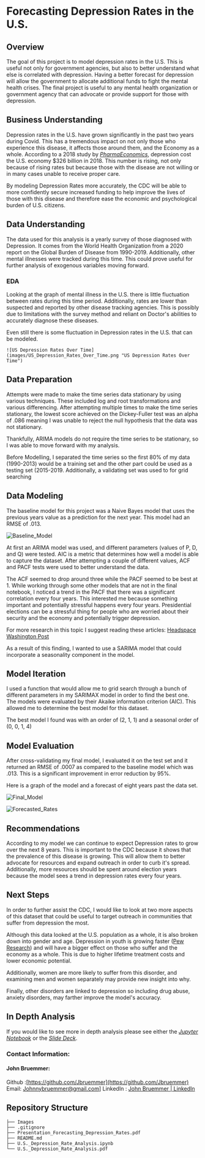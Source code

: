 
# Forecasting Depression Rates in the U.S.


## Overview

The goal of this project is to model depression rates in the U.S. This is useful not only for government agencies, but also to better understand what else is correlated with depression. Having a better forecast for depression will allow the government to allocate additional funds to fight the mental health crises. The final project is useful to any mental health organization or government agency that can advocate or provide support for those with depression. 

## Business Understanding

Depression rates in the U.S. have grown significantly in the past two years during Covid. This has a tremendous impact on not only those who experience this disease, it affects those around them, and the Economy as a whole. According to a 2018 study by *[PharmaEconomics](https://link.springer.com/article/10.1007/s40273-021-01019-4)*, depression cost the U.S. economy $326 billion in 2018. This number is rising, not only because of rising rates but because those with the disease are not willing or in many cases unable to receive proper care. 

By modeling Depression Rates more accurately, the CDC will be able to more confidently secure increased funding to help improve the lives of those with this disease and therefore ease the economic and psychological burden of U.S. citizens. 


## Data Understanding

The data used for this analysis is a yearly survey of those diagnosed with Depression. It comes from the World Health Organization from a 2020 report on the Global Burden of Disease from 1990-2019. Additionally, other mental illnesses were tracked during this time. This could prove useful for further analysis of exogenous variables moving forward. 



### EDA
Looking at the graph of mental illness in the U.S. there is little fluctuation between rates during this time period. Additionally, rates are lower than suspected and reported by other disease tracking agencies. This is possibly due to limitations with the survey method and reliant on Doctor's abilities to accurately diagnose these diseases. 

Even still there is some fluctuation in Depression rates in the U.S. that can be modeled.

```
![US Depression Rates Over Time](images/US_Depression_Rates_Over_Time.png "US Depression Rates Over Time")
``` 


## Data Preparation

Attempts were made to make the time series data stationary by using various techniques. These included log and root transformations and various differencing. After attempting multiple times to make the time series stationary, the lowest score achieved on the Dickey-Fuller test was an alpha of .086 meaning I was unable to reject the null hypothesis that the data was not stationary. 

Thankfully, ARIMA models do not require the time series to be stationary, so I was able to move forward with my analysis. 

Before Modelling, I separated the time series so the first 80% of my data (1990-2013) would be a training set and the other part could be used as a testing set (2015-2019. Additionally, a validating set was used to for grid searching

## Data Modeling

The baseline model for this project was a Naive Bayes model that uses the previous years value as a prediction for the next year. This model had an RMSE of .013.

![Baseline_Model](images/Baseline_Model.png "Baseline Model")

At first an ARIMA model was used, and different parameters (values of P, D, and Q) were tested. AIC is a metric that determines how well a model is able to capture the dataset. After attempting a couple of different values, ACF and PACF tests were used to better understand the data. 



The ACF seemed to drop around three while the PACF seemed to be best at 1. While working through some other models that are not in the final notebook, I noticed a trend in the PACF that there was a significant correlation every four years. This interested me because something important and potentially stressful happens every four years. Presidential elections can be a stressful thing for people who are worried about their security and the economy and potentially trigger depression. 

For more research in this topic I suggest reading these articles:
[Headspace](https://www.headspace.com/articles/election-anxiety)
[Washington Post](https://www.washingtonpost.com/lifestyle/wellness/stress-detox-election-anxiety/2020/11/09/96e5974c-1fa7-11eb-90dd-abd0f7086a91_story.html)

As a result of this finding, I wanted to use a SARIMA model that could incorporate a seasonality component in the model.

## Model Iteration

I used a function that would allow me to grid search through a bunch of different parameters in my SARIMAX model in order to find the best one. The models were evaluated by their Akaike information criterion (AIC). This allowed me to determine the best model for this dataset. 

The best model I found was with an order of (2, 1, 1) and a seasonal order of (0, 0, 1, 4)

## Model Evaluation
After cross-validating my final model, I evaluated it on the test set and it returned an RMSE of .0007 as compared to the baseline model which was .013. This is a significant improvement in error reduction by 95%.

Here is a graph of the model and a forecast of eight years past the data set. 


![Final_Model](images/Final_Model.png)

![Forecasted_Rates](images/Forecast.png)

## Recommendations

According to my model we can continue to expect Depression rates to grow over the next 8 years. This is important to the CDC because it shows that the prevalence of this disease is growing. This will allow them to better advocate for resources and expand outreach in order to curb it's spread. Additionally, more resources should be spent around election years because the model sees a trend in depression rates every four years. 

## Next Steps

In order to further assist the CDC, I would like to look at two more aspects of this dataset that could be useful to target outreach in communities that suffer from depression the most. 

Although this data looked at the U.S. population as a whole, it is also broken down into gender and age. Depression in youth is growing faster ([Pew Research](https://www.pewresearch.org/fact-tank/2019/07/12/a-growing-number-of-american-teenagers-particularly-girls-are-facing-depression/#:~:text=The%20total%20number%20of%20teenagers,than%20for%20boys%20%2844%25)) and will have a bigger effect on those who suffer and the economy as a whole. This is due to higher lifetime treatment costs and lower economic potential.

Additionally, women are more likely to suffer from this disorder, and examining men and women separately may provide new insight into why. 

Finally, other disorders are linked to depression so including drug abuse, anxiety disorders, may farther improve the model's accuracy. 

## In Depth Analysis
If you would like to see more in depth analysis please see either the *[Jupyter Notebook](https://github.com/Jbruemmer/Forecasting-Depression-Rates-in-the-US/blob/main/U.S._Depression_Rates_Analysis.ipynb)* or the *[Slide Deck](https://github.com/Jbruemmer/Forecasting-Depression-Rates-in-the-US/blob/main/U.S._Depression_Rates_Analysis.pdf)*.

### Contact Information:
#### John Bruemmer:
Github :[https://github.com/Jbruemmer](https://github.com/Jbruemmer)
Email: [Johnnybruemmer@gmail.com](mailto:Johnnybruemmer@gmail.com)]
LinkedIn : [John Bruemmer | LinkedIn](https://www.linkedin.com/in/john-bruemmer-407a58a4/)

## Repository Structure
```
├── Images
├── .gitignore
├── Presentation_Forecasting_Depression_Rates.pdf
├── README.md
├── U.S._Depression_Rate_Analysis.ipynb
└── U.S._Depression_Rate_Analysis.pdf
